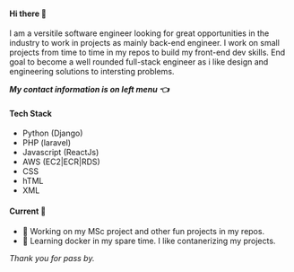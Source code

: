 #### Hi there 👋

<p>I am a versitile software engineer looking for great opportunities in the industry to work in projects as mainly back-end engineer. I work on small projects from time to time in my repos to build my front-end dev skills. End goal to become a well rounded full-stack engineer as i like design and engineering solutions to intersting problems.</p>

<b><i>My contact information is on left menu 👈 </i></b>

<!--
**jacksonmoji/jacksonmoji** is a ✨ _special_ ✨ repository because its `README.md` (this file) appears on your GitHub profile.

Here are some ideas to get you started:
-->

#### Tech Stack 
- Python (Django)
- PHP (laravel)
- Javascript (ReactJs)
- AWS (EC2|ECR|RDS)
- CSS
- hTML
- XML

#### Current  🚀
- 🔭 Working on my MSc project and other fun projects in my repos.
- 🌱 Learning docker in my spare time. I like contanerizing my projects.

<p> <i>Thank you for pass by. </i> </p>




